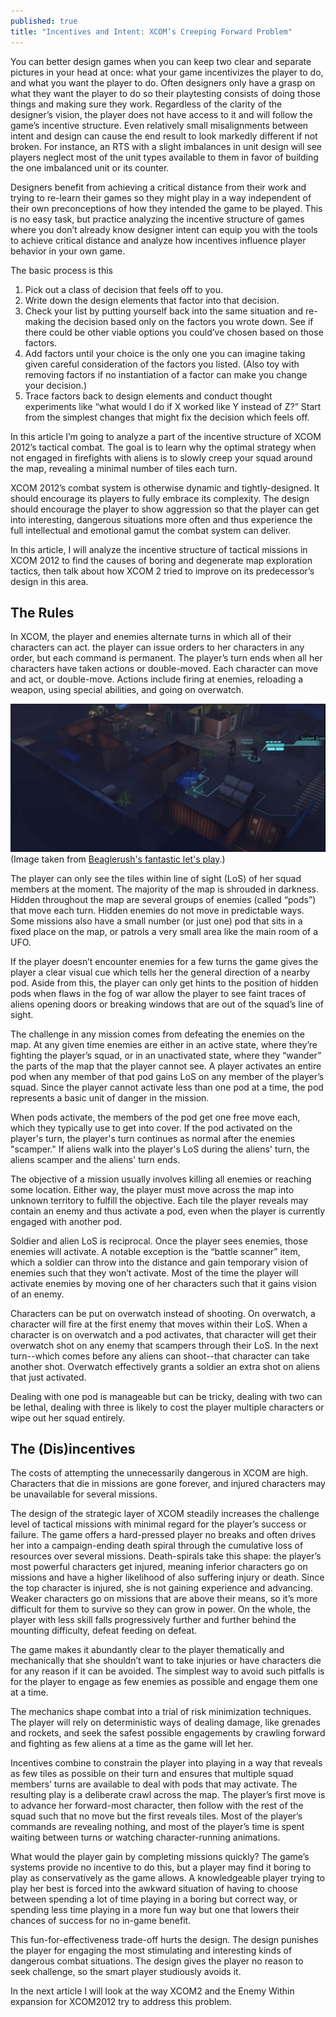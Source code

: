 ```yaml
---
published: true
title: "Incentives and Intent: XCOM’s Creeping Forward Problem"
---
```


You can better design games when you can keep two clear and separate pictures in your head at once: what your game incentivizes the player to do, and what you want the player to do. Often designers only have a grasp on what they want the player to do so their playtesting consists of doing those things and making sure they work. Regardless of the clarity of the designer’s vision, the player does not have access to it and will follow the game’s incentive structure. Even relatively small misalignments between intent and design can cause the end result to look markedly different if not broken. For instance, an RTS with a slight imbalances in unit design will see players neglect most of the unit types available to them in favor of building the one imbalanced unit or its counter. 

Designers benefit from achieving a critical distance from their work and trying to re-learn their games so they might play in a way independent of their own preconceptions of how they intended the game to be played. This is no easy task, but practice analyzing the incentive structure of games where you don’t already know designer intent can equip you with the tools to achieve critical distance and analyze how incentives influence player behavior in your own game.

The basic process is this
1. Pick out a class of decision that feels off to you.
1. Write down the design elements that factor into that decision.
1. Check your list by putting yourself back into the same situation and re-making the decision based only on the factors you wrote down. See if there could be other viable options you could’ve chosen based on those factors. 
1. Add factors until your choice is the only one you can imagine taking given careful consideration of the factors you listed. (Also toy with removing factors if no instantiation of a factor can make you change your decision.)
1. Trace factors back to design elements and conduct thought experiments like “what would I do if X worked like Y instead of Z?” Start from the simplest changes that might fix the decision which feels off.

In this article I’m going to analyze a part of the incentive structure of XCOM 2012’s tactical combat. The goal is to learn why the optimal strategy when not engaged in firefights with aliens is to slowly creep your squad around the map, revealing a minimal number of tiles each turn. 

XCOM 2012’s combat system is otherwise dynamic and tightly-designed. It should encourage its players to fully embrace its complexity. The design should encourage the player to show aggression so that the player can get into interesting, dangerous situations more often and thus experience the full intellectual and emotional gamut the combat system can deliver.

In this article, I will analyze the incentive structure of tactical missions in XCOM 2012 to find the causes of boring and degenerate map exploration tactics, then talk about how XCOM 2 tried to improve on its predecessor’s design in this area. 

## The Rules

In XCOM, the player and enemies alternate turns in which all of their characters can act. the player can issue orders to her characters in any order, but each command is permanent. The player’s turn ends when all her characters have taken actions or double-moved. Each character can move and act, or double-move. Actions include firing at enemies, reloading a weapon, using special abilities, and going on overwatch.  

![Screenshot of XCOM2012](/images/xcom2012-1.PNG)
(Image taken from [Beaglerush's fantastic let's play](https://www.youtube.com/watch?v=T-cBJc38O_k&list=PLXctaw5JGF4LcidFVdkQMV1tc2DfC8x3D).)

The player can only see the tiles within line of sight (LoS) of her squad members at the moment. The majority of the map is shrouded in darkness. Hidden throughout the map are several groups of enemies (called “pods”) that move each turn. Hidden enemies do not move in predictable ways. Some missions also have a small number (or just one) pod that sits in a fixed place on the map, or patrols a very small area like the main room of a UFO. 

If the player doesn’t encounter enemies for a few turns the game gives the player a clear visual cue which tells her the general direction of a nearby pod. Aside from this, the player can only get hints to the position of hidden pods when flaws in the fog of war allow the player to see faint traces of aliens opening doors or breaking windows that are out of the squad’s line of sight.

The challenge in any mission comes from defeating the enemies on the map. At any given time enemies are either in an active state, where they’re fighting the player’s squad, or in an unactivated state, where they “wander” the parts of the map that the player cannot see. 
A player activates an entire pod when any member of that pod gains LoS on any member of the player’s squad. Since the player cannot activate less than one pod at a time, the pod represents a basic unit of danger in the mission.

When pods activate, the members of the pod get one free move each, which they typically use to get into cover. If the pod activated on the player's turn, the player's turn continues as normal after the enemies "scamper." If aliens walk into the player's LoS during the aliens' turn, the aliens scamper and the aliens' turn ends.

The objective of a mission usually involves killing all enemies or reaching some location. Either way, the player must move across the map into unknown territory to fulfill the objective. Each tile the player reveals may contain an enemy and thus activate a pod, even when the player is currently engaged with another pod.

Soldier and alien LoS is reciprocal. Once the player sees enemies, those enemies will activate. A notable exception is the “battle scanner” item, which a soldier can throw into the distance and gain temporary vision of enemies such that they won’t activate. Most of the time the player will activate enemies by moving one of her characters such that it gains vision of an enemy.

Characters can be put on overwatch instead of shooting. On overwatch, a character will fire at the first enemy that moves within their LoS. When a character is on overwatch and a pod activates, that character will get their overwatch shot on any enemy that scampers through their LoS. In the next turn--which comes before any aliens can shoot--that character can take another shot. Overwatch effectively grants a soldier an extra shot on aliens that just activated.

Dealing with one pod is manageable but can be tricky, dealing with two can be lethal, dealing with three is likely to cost the player multiple characters or wipe out her squad entirely. 

## The (Dis)incentives

The costs of attempting the unnecessarily dangerous in XCOM are high. Characters that die in missions are gone forever, and injured characters may be unavailable for several missions. 

The design of the strategic layer of XCOM steadily increases the challenge level of tactical missions with minimal regard for the player’s success or failure. The game offers a hard-pressed player no breaks and often drives her into a campaign-ending death spiral through the cumulative loss of resources over several missions. Death-spirals take this shape: the player’s most powerful characters get injured, meaning inferior characters go on missions and have a higher likelihood of also suffering injury or death. Since the top character is injured, she is not gaining experience and advancing. Weaker characters go on missions that are above their means, so it’s more difficult for them to survive so they can grow in power. On the whole, the player with less skill falls progressively further and further behind the mounting difficulty, defeat feeding on defeat.

The game makes it abundantly clear to the player thematically and mechanically that she shouldn’t want to take injuries or have characters die for any reason if it can be avoided. The simplest way to avoid such pitfalls is for the player to engage as few enemies as possible and engage them one at a time.

The mechanics shape combat into a trial of risk minimization techniques. The player will rely on deterministic ways of dealing damage, like grenades and rockets, and seek the safest possible engagements by crawling forward and fighting as few aliens at a time as the game will let her.

Incentives combine to constrain the player into playing in a way that reveals as few tiles as possible on their turn and ensures that multiple squad members’ turns are available to deal with pods that may activate. The resulting play is a deliberate crawl across the map. The player’s first move is to advance her forward-most character, then follow with the rest of the squad such that no move but the first reveals tiles. Most of the player’s commands are revealing nothing, and most of the player’s time is spent waiting between turns or watching character-running animations.

What would the player gain by completing missions quickly? The game’s systems provide no incentive to do this, but a player may find it boring to play as conservatively as the game allows. A knowledgeable player trying to play her best is forced into the awkward situation of having to choose between spending a lot of time playing in a boring but correct way, or spending less time playing in a more fun way but one that lowers their chances of success for no in-game benefit.

This fun-for-effectiveness trade-off hurts the design. The design punishes the player for engaging the most stimulating and interesting kinds of dangerous combat situations. The design gives the player no reason to seek challenge, so the smart player studiously avoids it.

In the next article I will look at the way XCOM2 and the Enemy Within expansion for XCOM2012 try to address this problem.
